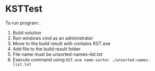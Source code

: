 # KSTTest

To run program :
1. Build solution
2. Run windows cmd as an administrator
3. Move to the build result with contains KST.exe
4. Add file to the build result folder
5. File name must be unsorted-names-list.txt
4. Execute command using `KST.exe name-sorter ./unsorted-names-list.txt`
